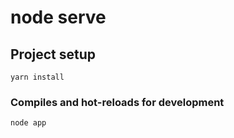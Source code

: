 # node serve

## Project setup
```
yarn install
```

### Compiles and hot-reloads for development
```
node app
```


